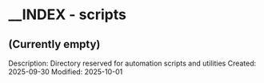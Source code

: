 # __INDEX - scripts

## (Currently empty)
Description: Directory reserved for automation scripts and utilities
Created: 2025-09-30
Modified: 2025-10-01

